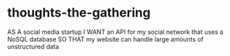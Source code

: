 # thoughts-the-gathering
AS A social media startup I WANT an API for my social network that uses a NoSQL database SO THAT my website can handle large amounts of unstructured data
